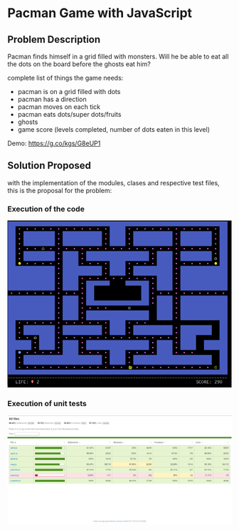 # **Pacman Game with JavaScript**

## **Problem Description**
Pacman finds himself in a grid filled with monsters. Will he be able to eat all the dots on the board before the ghosts eat him?

complete list of things the game needs:

- pacman is on a grid filled with dots
- pacman has a direction
- pacman moves on each tick
- pacman eats dots/super dots/fruits
- ghosts
- game score (levels completed, number of dots eaten in this level)

Demo: https://g.co/kgs/G8eUP1

## **Solution Proposed**

with the implementation of the modules, clases and respective test files, this is the proposal for the problem:

### Execution of the code

<img src="./assets/Pacman_running.png"/>

### Execution of unit tests

<img src="./assets/coverage.png"/>

